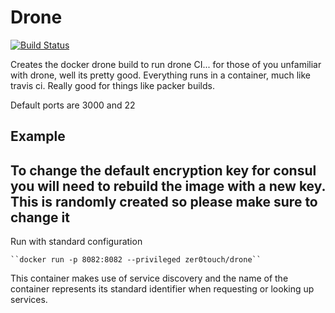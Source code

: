 Drone
=====
[![Build Status](https://travis-ci.org/zer0touch/drone.svg?branch=master)](https://travis-ci.org/zer0touch/drone)

Creates the docker drone build to run drone CI... for those of you unfamiliar with drone, well its pretty good. Everything runs in a container, much like travis ci.  Really good for things like packer builds.

Default ports are 3000 and 22
## Example
## To change the default encryption key for consul you will need to rebuild the image with a new key. This is randomly created so please make sure to change it
Run with standard configuration

    ``docker run -p 8082:8082 --privileged zer0touch/drone``

This container makes use of service discovery and the name of the container represents its standard identifier when requesting or looking up services. 
